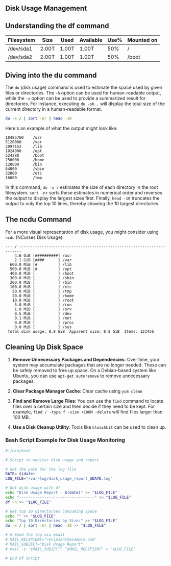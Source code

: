 ## Disk Usage Management



## Understanding the df command

| Filesystem | Size | Used | Available | Use% | Mounted on |
| --- | --- | --- | --- | --- | --- |
| /dev/sda1 | 2.00T | 1.00T | 1.00T | 50% | / |
| /dev/sda2 | 2.00T | 1.00T | 1.00T | 50% | /boot |


## Diving into the du command

The `du` (disk usage) command is used to estimate the space used by given files or directories. The `-h` option can be used for human-readable output, while the `-s` option can be used to provide a summarized result for directories. For instance, executing `du -sh .` will display the total size of the current directory in a human-readable format.


```bash
du -x / | sort -nr | head -10
```

Here's an example of what the output might look like:

```
10485760    /usr
5120000     /var
2097152     /lib
1024000     /opt
524288      /boot
256000      /home
128000      /bin
64000       /sbin
32000       /etc
16000       /tmp
```

In this command, `du -x /` estimates the size of each directory in the root filesystem. `sort -nr` sorts these estimates in numerical order and reverses the output to display the largest sizes first. Finally, `head -10` truncates the output to only the top 10 lines, thereby showing the 10 largest directories.

## The ncdu Command

For a more visual representation of disk usage, you might consider using `ncdu` (NCurses Disk Usage).


```
--- / -----------------------------------------------------------------------
    4.6 GiB [##########] /usr
    2.1 GiB [####      ] /var
  600.0 MiB [#         ] /lib
  500.0 MiB [#         ] /opt
  400.0 MiB [          ] /boot
  300.0 MiB [          ] /sbin
  200.0 MiB [          ] /bin
  100.0 MiB [          ] /etc
   50.0 MiB [          ] /tmp
   20.0 MiB [          ] /home
   10.0 MiB [          ] /root
    5.0 MiB [          ] /run
    1.0 MiB [          ] /srv
    0.5 MiB [          ] /dev
    0.1 MiB [          ] /mnt
    0.0 MiB [          ] /proc
    0.0 MiB [          ] /sys
 Total disk usage: 8.8 GiB  Apparent size: 8.8 GiB  Items: 123456
```

## Cleaning Up Disk Space
1. **Remove Unnecessary Packages and Dependencies**: Over time, your system may accumulate packages that are no longer needed. These can be safely removed to free up space. On a Debian-based system like Ubuntu, you can use `apt-get autoremove` to remove unnecessary packages.

2. **Clear Package Manager Cache**: Clear cache using `yum clean`

3. **Find and Remove Large Files**: You can use the `find` command to locate files over a certain size and then decide if they need to be kept. For example, `find / -type f -size +100M -delete` will find files larger than 100 MB.

4. **Use a Disk Cleanup Utility**: Tools like `bleachbit` can be used to clean up.



### Bash Script Example for Disk Usage Monitoring

```bash
#!/bin/bash

# Script to monitor disk usage and report

# Set the path for the log file
DATE= $(date)
LOG_FILE="/var/log/disk_usage_report_$DATE.log"

# Get disk usage with df
echo "Disk Usage Report - $(date)" >> "$LOG_FILE"
echo "---------------------------------" >> "$LOG_FILE"
df -h >> "$LOG_FILE"

# Get top 10 directories consuming space
echo "" >> "$LOG_FILE"
echo "Top 10 Directories by Size:" >> "$LOG_FILE"
du -x / | sort -nr | head -10 >> "$LOG_FILE"

# # Send the log via email
# MAIL_RECIPIENT="recipient@example.com"
# MAIL_SUBJECT="Disk Usage Report"
# mail -s "$MAIL_SUBJECT" "$MAIL_RECIPIENT" < "$LOG_FILE"

# End of script
```